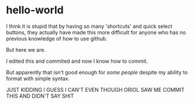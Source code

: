 # hello-world

I think it is stupid that by having so many 'shortcuts' and quick select buttons, they actually have made this more difficult for anyone who has no previous knowledge of how to use github.

But here we are.

I edited this and commited and now I know how to commit. 



But apparently that isn't good enough for *some people* despite my ability to format with simple syntax.


JUST KIDDING I GUESS I CAN'T EVEN THOUGH ORIOL SAW ME COMMIT THIS AND DIDN'T SAY SHIT
